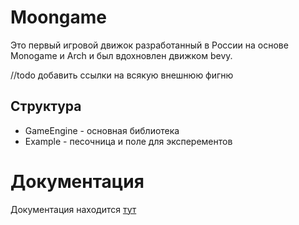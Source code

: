 # Moongame

Это первый игровой движок разработанный в России на основе Monogame и Arch и был вдохновлен движком bevy.

 //todo добавить ссылки на всякую внешнюю фигню

## Структура

- GameEngine - основная библиотека
- Example - песочница и поле для эксперементов

# Документация

Документация находится [тут](https://bigpigmoon.github.io/moongame)
